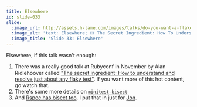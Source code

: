 ```yaml
---
title: Elsewhere
id: slide-033
slide:
  :image_url: http://assets.h-lame.com/images/talks/do-you-want-a-flake-with-that/slides/033.png
  :image_alt: 'text: Elsewhere; 🎞️ The Secret Ingredient: How To Understand and Resolve Just About Any Flaky Test by Alan Ridlehoover; 🛠️ more on minitest-bisect; 🛠️ rspec has bisect too!'
  :image_title: 'Slide 33: Elsewhere'
---
```

Elsewhere, if this talk wasn't enough:

1. There was a really good talk at Rubyconf in November by Alan Ridlehoover called ["The secret ingredient: How to understand and resolve just about any flaky test"](https://www.youtube.com/watch?v=De3-v54jrQo).  If you want more of this hot content, go watch that.
2. There's some more details on [`minitest-bisect`](https://github.com/minitest/minitest-bisect)
3. And [Rspec has bisect too](https://rspec.info/features/3-13/rspec-core/command-line/bisect/). I put that in just for [Jon](https://jonrowe.co.uk).
